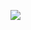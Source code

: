 [![]((https://raw.githubusercontent.com/cyanavocado/cyanavocado/main/chat.svg))](https://bio.site/derekservin)
